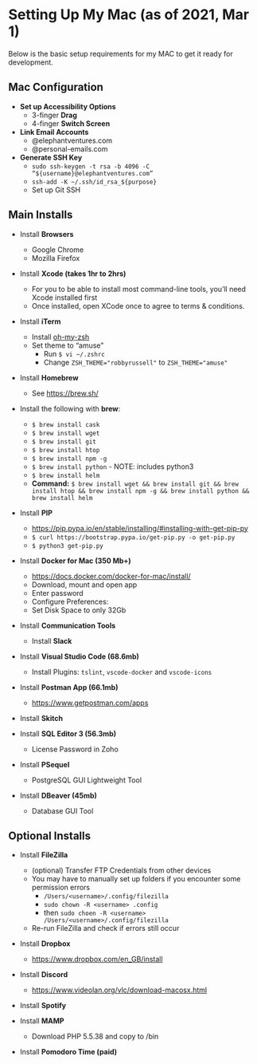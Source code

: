 
# Setting Up My Mac (as of 2021, Mar 1)
Below is the basic setup requirements for my MAC to get it ready for development.

## Mac Configuration
* **Set up Accessibility Options**
  * 3-finger **Drag**
  * 4-finger **Switch Screen**
* **Link Email Accounts**
  * <username>@elephantventures.com
  * <username>@personal-emails.com
* **Generate SSH Key**
  * `sudo ssh-keygen -t rsa -b 4096 -C “${username}@elephantventures.com”`
  * `ssh-add -K ~/.ssh/id_rsa_${purpose}`
  * Set up Git SSH

## Main Installs

* Install **Browsers**
  * Google Chrome
  * Mozilla Firefox

* Install **Xcode (takes 1hr to 2hrs)**
  * For you to be able to install most command-line tools, you’ll need Xcode installed first
  * Once installed, open XCode once to agree to terms & conditions.

* Install **iTerm**
  * Install [oh-my-zsh](https://github.com/robbyrussell/oh-my-zsh)
  * Set theme to “amuse”
    * Run `$ vi ~/.zshrc`
    * Change `ZSH_THEME="robbyrussell"` to `ZSH_THEME="amuse"`

* Install **Homebrew**
  * See https://brew.sh/

* Install the following with **brew**:
  * `$ brew install cask`
  * `$ brew install wget`
  * `$ brew install git`
  * `$ brew install htop`
  * `$ brew install npm -g`
  * `$ brew install python` - NOTE: includes python3
  * `$ brew install helm`
  * **Command:** `$ brew install wget && brew install git && brew install htop && brew install npm -g && brew install python && brew install helm`

* Install **PIP**
  * https://pip.pypa.io/en/stable/installing/#installing-with-get-pip-py
  * `$ curl https://bootstrap.pypa.io/get-pip.py -o get-pip.py`
  * `$ python3 get-pip.py`

* Install **Docker for Mac (350 Mb+)**
  * https://docs.docker.com/docker-for-mac/install/
  * Download, mount and open app
  * Enter password
  * Configure Preferences:
  * Set Disk Space to only 32Gb

* Install **Communication Tools**
  * Install **Slack**

* Install **Visual Studio Code (68.6mb)**
  * Install Plugins: `tslint`, `vscode-docker` and `vscode-icons`

* Install **Postman App (66.1mb)**
  * https://www.getpostman.com/apps

* Install **Skitch**

* Install **SQL Editor 3 (56.3mb)**
  * License Password in Zoho

* Install **PSequel**
  * PostgreSQL GUI Lightweight Tool

* Install **DBeaver (45mb)**
  * Database GUI Tool

## Optional Installs

* Install **FileZilla**
  * (optional) Transfer FTP Credentials from other devices
  * You may have to manually set up folders if you encounter some permission errors
    * `/Users/<username>/.config/filezilla`
    * `sudo chown -R <username> .config`
    * then `sudo choen -R <username> /Users/<username>/.config/filezilla`
  * Re-run FileZilla and check if errors still occur

* Install **Dropbox**
  * https://www.dropbox.com/en_GB/install

* Install **Discord**
  * https://www.videolan.org/vlc/download-macosx.html
* Install **Spotify**
* Install **MAMP**
  * Download PHP 5.5.38 and copy to /bin
* Install **Pomodoro Time (paid)**
